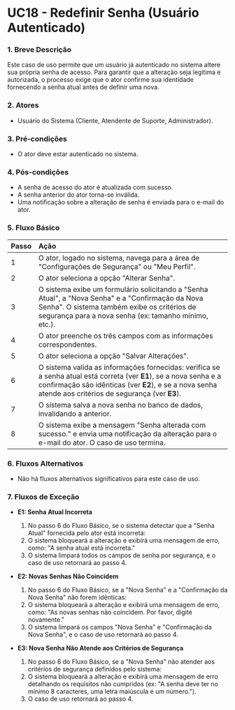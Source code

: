 # UC18 - Redefinir Senha (Usuário Autenticado)

### 1. Breve Descrição

Este caso de uso permite que um usuário já autenticado no sistema altere sua própria senha de acesso. Para garantir que a alteração seja legítima e autorizada, o processo exige que o ator confirme sua identidade fornecendo a senha atual antes de definir uma nova.

### 2. Atores

- Usuário do Sistema (Cliente, Atendente de Suporte, Administrador).

### 3. Pré-condições

- O ator deve estar autenticado no sistema.

### 4. Pós-condições

- A senha de acesso do ator é atualizada com sucesso.
- A senha anterior do ator torna-se inválida.
- Uma notificação sobre a alteração de senha é enviada para o e-mail do ator.

### 5. Fluxo Básico

| Passo | Ação |
| :--- | :--- |
| 1 | O ator, logado no sistema, navega para a área de "Configurações de Segurança" ou "Meu Perfil". |
| 2 | O ator seleciona a opção "Alterar Senha". |
| 3 | O sistema exibe um formulário solicitando a "Senha Atual", a "Nova Senha" e a "Confirmação da Nova Senha". O sistema também exibe os critérios de segurança para a nova senha (ex: tamanho mínimo, etc.). |
| 4 | O ator preenche os três campos com as informações correspondentes. |
| 5 | O ator seleciona a opção "Salvar Alterações". |
| 6 | O sistema valida as informações fornecidas: verifica se a senha atual está correta (ver **E1**), se a nova senha e a confirmação são idênticas (ver **E2**), e se a nova senha atende aos critérios de segurança (ver **E3**). |
| 7 | O sistema salva a nova senha no banco de dados, invalidando a anterior. |
| 8 | O sistema exibe a mensagem "Senha alterada com sucesso." e envia uma notificação da alteração para o e-mail do ator. O caso de uso termina. |

### 6. Fluxos Alternativos

- Não há fluxos alternativos significativos para este caso de uso.

### 7. Fluxos de Exceção

- **E1: Senha Atual Incorreta**
    1.  No passo 6 do Fluxo Básico, se o sistema detectar que a "Senha Atual" fornecida pelo ator está incorreta:
    2.  O sistema bloqueará a alteração e exibirá uma mensagem de erro, como: "A senha atual está incorreta."
    3.  O sistema limpará todos os campos de senha por segurança, e o caso de uso retornará ao passo 4.

- **E2: Novas Senhas Não Coincidem**
    1.  No passo 6 do Fluxo Básico, se a "Nova Senha" e a "Confirmação da Nova Senha" não forem idênticas:
    2.  O sistema bloqueará a alteração e exibirá uma mensagem de erro, como: "As novas senhas não coincidem. Por favor, digite novamente."
    3.  O sistema limpará os campos "Nova Senha" e "Confirmação da Nova Senha", e o caso de uso retornará ao passo 4.

- **E3: Nova Senha Não Atende aos Critérios de Segurança**
    1.  No passo 6 do Fluxo Básico, se a "Nova Senha" não atender aos critérios de segurança definidos pelo sistema:
    2.  O sistema bloqueará a alteração e exibirá uma mensagem de erro detalhando os requisitos não cumpridos (ex: "A senha deve ter no mínimo 8 caracteres, uma letra maiúscula e um número.").
    3.  O caso de uso retornará ao passo 4.
